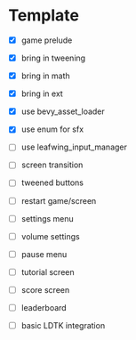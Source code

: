 # Template

- [x] game prelude
- [x] bring in tweening
- [x] bring in math
- [x] bring in ext
- [x] use bevy_asset_loader
- [x] use enum for sfx
- [ ] use leafwing_input_manager
- [ ] screen transition
- [ ] tweened buttons
- [ ] restart game/screen
- [ ] settings menu
- [ ] volume settings
- [ ] pause menu
- [ ] tutorial screen
- [ ] score screen
- [ ] leaderboard
- [ ] basic LDTK integration

